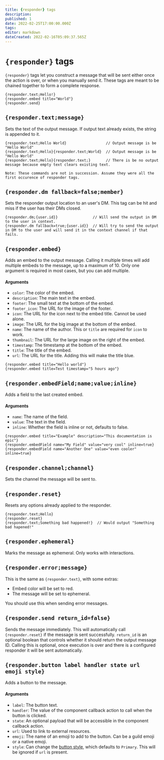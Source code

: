 ```yaml
---
title: {responder} tags
description: 
published: 1
date: 2022-02-25T17:00:00.000Z
tags: 
editor: markdown
dateCreated: 2022-02-16T05:09:37.565Z
---
```


# `{responder}` tags

`{responder}` tags let you construct a message that will be sent either once the action is over, or when you manually send it. These tags are meant to be chained together to form a complete response.

```
{responder.text;Hello!}
{responder.embed title="World"}
{responder.send}
```

## `{responder.text;message}`

Sets the text of the output message. If output text already exists, the string is appended to it.

```
{responder.text;Hello World}                  // Output message is be "Hello World"
{responder.text;Hello}{responder.text;World}  // Output message is be "Hello World"
{responder.text;Hello}{responder.text;}       // There is be no output message because empty text clears existing text.

Note: These commands are not in succession. Assume they were all the first occurence of responder tags.
```

## `{responder.dm fallback=false;member}` 

Sets the responder output location to an user's DM. This tag can be hit and miss if the user has their DMs closed.

```
{responder.dm;{user.id}}                // Will send the output in DM to the user in context.
{responder.dm fallback=true;{user.id}}  // Will try to send the output in DM to the user and will send it in the context channel if that fails.
```

## `{responder.embed}`

Adds an embed to the output message. Calling it multiple times will add multiple embeds to the message, up to a maximum of 10. Only one argument is required in most cases, but you can add multiple.

#### Arguments
- `color`: The color of the embed.
- `description`: The main text in the embed.
- `footer`: The small text at the bottom of the embed.
- `footer_icon`: The URL for the image of the footer.
- `icon`: The URL for the icon next to the embed title. Cannot be used alone.
- `image`: The URL for the big image at the bottom of the embed.
- `name`: The name of the author. This or `title` are required for `icon` to work.
- `thumbnail`: The URL for the large image on the right of the embed.
- `timestamp`: The timestamp at the bottom of the embed.
- `title`: The title of the embed.
- `url`: The URL for the title. Adding this will make the title blue.

```
{responder.embed title="Hello world"}
{responder.embed title=Test timestamp="5 hours ago"}
```

## `{responder.embedField;name;value;inline}`

Adds a field to the last created embed.

#### Arguments
- `name`: The name of the field.
- `value`: The text in the field.
- `inline`: Whether the field is inline or not, defaults to false.

```
{responder.embed title="Example" description="This documentation is epic"}
{responder.embedField name="My Field" value="very cool" inline=true}
{responder.embedField name="Another One" value="even cooler" inline=true}
```

## `{responder.channel;channel}`

Sets the channel the message will be sent to.

## `{responder.reset}`

Resets any options already applied to the responder.

```
{responder.text;Hello}
{responder.reset}
{responder.text;Something bad happened!}  // Would output "Something bad hapened!"
```

## `{responder.ephemeral}`

Marks the message as ephemeral. Only works with interactions. 

## `{responder.error;message}`

This is the same as `{responder.text}`, with some extras:

- Embed color will be set to red.
- The message will be set to ephemeral.

You should use this when sending error messages.

## `{responder.send return_id=false}`

Sends the message immediately. This will automatically call `{responder.reset}` if the message is sent successfully. `return_id` is an optional boolean that controls whether it should return the output message ID. Calling this is optional, once execution is over and there is a configured responder it will be sent automatically.

## `{responder.button label handler state url emoji style}`

Adds a button to the message. 

#### Arguments
- `label`: The button text.
- `handler`: The value of the component callback action to call when the button is clicked.
- `state`: An optional payload that will be accessible in the component callback action.
- `url`: Used to link to external resources.
- `emoji`: The name of an emoji to add to the button. Can be a guild emoji or a native emoji.
- `style`: Can change the [button style](https://discord.com/developers/docs/interactions/message-components#button-object-button-styles), which defaults to `Primary`. This will be ignored if `url` is present.
